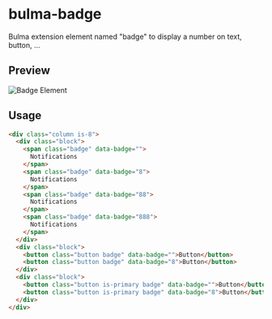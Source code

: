 # bulma-badge
Bulma extension element named "badge" to display a number on text, button, ... 

Preview
-----

![Badge Element](https://img15.hostingpics.net/pics/241524ScreenShot20170726at124229.png)

Usage
-----

```html
<div class="column is-8">
  <div class="block">
    <span class="badge" data-badge="">
      Notifications
    </span>
    <span class="badge" data-badge="8">
      Notifications
    </span>
    <span class="badge" data-badge="88">
      Notifications
    </span>
    <span class="badge" data-badge="888">
      Notifications
    </span>
  </div>
  <div class="block">
    <button class="button badge" data-badge="">Button</button>
    <button class="button badge" data-badge="8">Button</button>
  </div>
  <div class="block">
    <button class="button is-primary badge" data-badge="">Button</button>
    <button class="button is-primary badge" data-badge="8">Button</button>
  </div>
</div>
```
